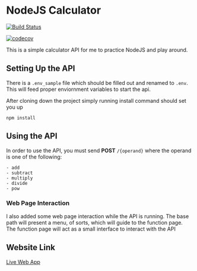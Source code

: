NodeJS Calculator
==================

[![Build Status](https://travis-ci.org/srz2/nodejs-calculator.svg?branch=master)](https://travis-ci.org/srz2/nodejs-calculator)

[![codecov](https://codecov.io/gh/srz2/nodejs-calculator/branch/master/graph/badge.svg)](https://codecov.io/gh/srz2/nodejs-calculator)

This is a simple calculator API for me to practice NodeJS and play around.

## Setting Up the API
There is a `.env_sample` file which should be filled out and
renamed to `.env`. This will feed proper enviornment variables to
start the api.

After cloning down the project simply running install command should set you up

    npm install

## Using the API

In order to use the API, you must send **POST** `/{operand}` where the
operand is one of the following:

    - add
    - subtract
    - multiply
    - divide
    - pow

### Web Page Interaction

I also added some web page interaction while the API is running.
The base path will present a menu, of sorts, which will guide to
the function page. The function page will act as a small interface
to interact with the API

## Website Link

[Live Web App](https://srz2-calculator-api.herokuapp.com/)
